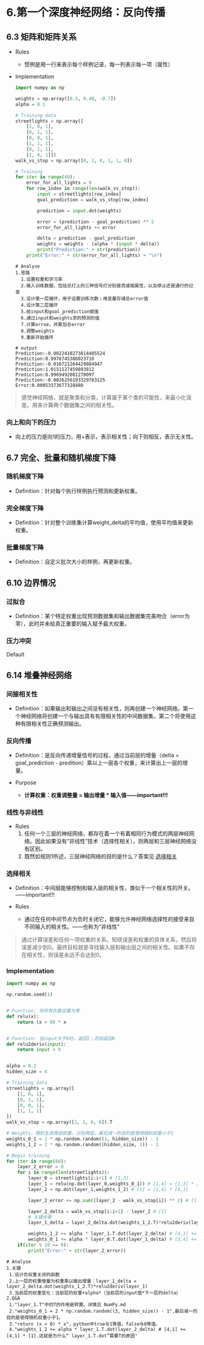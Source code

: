 # 6.第一个深度神经网络：反向传播

## 6.3 矩阵和矩阵关系

- Rules

  - 惯例是用一行来表示每个样例记录，每一列表示每一项（属性）

    <!--比如第一列是脚趾头数量，第二列是胜负记录，第三列是粉丝数量。而每一行都是这三个属性的一个样例记录-->

- Implementation

  <!--学习交通信号灯停止和通行-->

  ```python
  import numpy as np
  
  weights = np.array([0.5, 0.48, -0.7])
  alpha = 0.1
  
  # Training data
  streetlights = np.array([
      [1, 0, 1],
      [0, 1, 1],
      [0, 0, 1],
      [1, 1, 1],
      [0, 1, 1],
      [1, 0, 1]])
  walk_vs_stop = np.array([0, 1, 0, 1, 1, 0])
  
  # Training
  for iter in range(40):
      error_for_all_lights = 0
      for row_index in range(len(walk_vs_stop)):
          input = streetlights[row_index]
          goal_prediction = walk_vs_stop[row_index]
  
          prediction = input.dot(weights)
  
          error = (prediction - goal_prediction) ** 2
          error_for_all_lights += error
  
          delta = prediction - goal_prediction
          weights = weights - (alpha * (input * delta))
          print("Prediction:" + str(prediction))
      print("Error:" + str(error_for_all_lights) + "\n")
  ```

  ```shell
  # Analyse
  1.思路
  	1.设置权重和学习率
  	2.输入训练数据，包括总灯上的三种信号灯分别是亮或暗属性，以及停止还是通行的记录
  	3.设计第一层循环，用于设置训练次数；用变量存储总error值
  	4.设计第二层循环
  	5.给input和goal_prediction赋值
  	6.通过input和weights求的预测的值
  	7.计算erroe，并累加总error
  	8.调整weights
  	9.重新开始循环
  ```

  ```shell
  # output
  Prediction:-0.0022410273814405524
  Prediction:0.9978745386023716
  Prediction:-0.016721264429884947
  Prediction:1.0151127459893812
  Prediction:0.9969492081270097
  Prediction:-0.0026256193329783125
  Error:0.00053373677328488
  ```

> 感觉神经网络，就是聚类和分类，计算属于某个类的可能性，来最小化误差。用来计算两个数据集之间的相关性。

### 向上和向下的压力

- 向上的压力是向1的压力，用+表示，表示相关性；向下则相反，表示无关性。

  <!--如Implementation中的第一个样例，输入的属性分别是[1,0,1]。结果prediction是1，goal_prediction是0，这会导致error值大，导致delta值大，从而weight_delta的值大，导致weights减小。但是由于中间的属性值为0，因此weights减少的是针对左右两个属性。也就是说第一个样例对weights中的左右两个值产生了向下的压力。-->

## 6.7 完全、批量和随机梯度下降

### 随机梯度下降

- Definition：针对每个执行样例执行预测和更新权重。

  <!--和6.3中的implementation一样-->

### 完全梯度下降

- Definition：针对整个训练集计算weight_delta的平均值，使用平均值来更新权重。

  <!--不同于6.3中的implementation-->

### 批量梯度下降

- Definition：自定义批次大小的样例，再更新权重。

  <!--比如，选择8个样例之后更新一次权重-->

## 6.10 边界情况

### 过拟合

- Definition：某个特定权重出现预测数据集和输出数据集完美吻合（error为零），此时并未给真正重要的输入赋予最大权重。

  <!--深度学习的最大弱点-->

### 压力冲突

Default

## 6.14 堆叠神经网络

### 间接相关性

- Definition：如果输出和输出之间没有相关性，则再创建一个神经网络。第一个神经网络将创建一个与输出具有有限相关性的中间数据集，第二个将使用这种有限相关性正确预测输出。

### 反向传播

- Definition：是反向传递增量信号的过程，通过当前层的增量（delta = goal_prediction - predition）乘以上一层各个权重，来计算出上一层的增量。

  <!--比如通过layer1预测layer2，layer1至layer2的权重描述了layer1至layer2的预测的贡献份额，同时也描述了layer1至layer2的误差的贡献份额-->

- Purpose

  - **计算权重：权重调整量 = 输出增量 * 输入值——important!!!**

    <!--比如layer1和layer2。layer2是输出量，输出增量需要是+0.25。layer1的权重是0.5，即输入值。因此权重的调整量为0.25 * 0.5 = 0.125-->

### 线性与非线性

- Rules
  1. 任何一个三层的神经网络，都存在着一个有着相同行为模式的两层神经网络。因此如果没有“非线性”技术（选择性相关），则两层和三层神经网络没有区别。
  2. 既然如规则1所述，三层神经网络的目的是什么？答案见 <u>选择相关</u>

### 选择相关

- Definition：中间层能够控制和输入层的相关性，类似于一个相关性的开关。——important!!!

  <!--比如，中间层想和某个输入节点相关联时才关联，其他情况下都不关联。在已知输出层和输出层不存在相关性的情况下，中间层能够选择性的和输入节点相关。-->

- Rules

  - 通过在任何中间节点为负时关闭它，能够允许神经网络选择性的接受来自不同输入的相关性。——也称为“非线性”

> 通过计算误差和任何一项权重的关系，知晓误差和权重的具体关系，然后将误差减少到0。最终目标就是寻找输入层和输出层之间的相关性。如果不存在相关性，则误差永远不会达到0。

### Implementation

```python
import numpy as np

np.random.seed(1)


# Function: 将所有负数设置为零
def relu(x):
    return (x > 0) * x


# Function: 当input大于0时，返回1；否则返回0
def relu2deriv(input):
    return input > 0


alpha = 0.2
hidden_size = 4

# Training data
streetlights = np.array([
    [1, 0, 1],
    [0, 1, 1],
    [0, 0, 1],
    [1, 1, 1]
])
walk_vs_stop = np.array([1, 1, 0, 0]).T

# Weights，随机生成两组权重，分别两层。最后减一的目的是使得随机权重小于1
weights_0_1 = 2 * np.random.random((3, hidden_size)) - 1
weights_1_2 = 2 * np.random.random((hidden_size, 1)) - 1

# Begin training
for iter in range(60):
    layer_2_error = 0
    for i in range(len(streetlights)):
        layer_0 = streetlights[i:i+1] # [1,3]
        layer_1 = relu(np.dot(layer_0,weights_0_1)) # [1,4] = [1,3] * [3,4]
        layer_2 = np.dot(layer_1,weights_1_2) # [1] = [1,4] * [4,1]

        layer_2_error += np.sum((layer_2 - walk_vs_stop[i]) ** 2) # [1]

        layer_2_delta = walk_vs_stop[i:i+1] - layer_2 # [1]
        # 关键步骤
        layer_1_delta = layer_2_delta.dot(weights_1_2.T)*relu2deriv(layer_1) # [1,4] = [1] * [1,4]

        weights_1_2 += alpha * layer_1.T.dot(layer_2_delta) # [4,1] += [4,1] * [1].这就是为什么“ layer_1.T.dot”需要T的原因
        weights_0_1 += alpha * layer_0.T.dot(layer_1_delta)	# [3,4] += [3,1] * [1,4].这就是为什么“ layer_0.T.dot”需要T的原因
    if(iter % 10 == 9):
        print("Error:" + str(layer_2_error))
```

```shell
# Analyse
1.关键
 1.设计负权重关闭的函数
 2.上一层的权重增量为权重乘以输出增量：layer_1_delta = layer_2_delta.dot(weights_1_2.T)*relu2deriv(layer_1)
 3.当前层的权重变化：当前层的权重+alpha*（当前层的input值*下一层的delta）
2.Q&A
 1."layer_1.T"中的T的作用是转置。详情见 NumPy.md
 2."weights_0_1 = 2 * np.random.random((3, hidden_size)) - 1",最后减一的目的是使得随机权重小于1。
 3."return (x > 0) * x"，python中true与1等值，false与0等值。
 4."weights_1_2 += alpha * layer_1.T.dot(layer_2_delta) # [4,1] += [4,1] * [1].这就是为什么“ layer_1.T.dot”需要T的原因"
```

